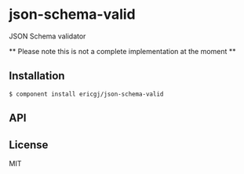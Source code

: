 
# json-schema-valid

  JSON Schema validator

  ** Please note this is not a complete implementation at the moment **

## Installation

    $ component install ericgj/json-schema-valid

## API

   

## License

  MIT
